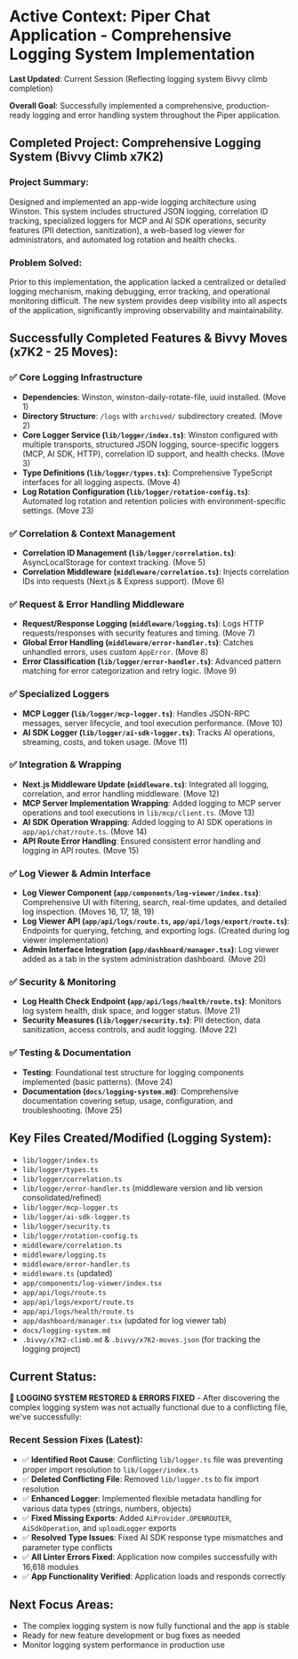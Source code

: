 # Active Context: Piper Chat Application - Comprehensive Logging System Implementation

**Last Updated**: Current Session (Reflecting logging system Bivvy climb completion)

**Overall Goal**: Successfully implemented a comprehensive, production-ready logging and error handling system throughout the Piper application.

## Completed Project: Comprehensive Logging System (Bivvy Climb x7K2)

### Project Summary:
Designed and implemented an app-wide logging architecture using Winston. This system includes structured JSON logging, correlation ID tracking, specialized loggers for MCP and AI SDK operations, security features (PII detection, sanitization), a web-based log viewer for administrators, and automated log rotation and health checks.

### Problem Solved:
Prior to this implementation, the application lacked a centralized or detailed logging mechanism, making debugging, error tracking, and operational monitoring difficult. The new system provides deep visibility into all aspects of the application, significantly improving observability and maintainability.

## Successfully Completed Features & Bivvy Moves (x7K2 - 25 Moves):

### ✅ **Core Logging Infrastructure**
- **Dependencies**: Winston, winston-daily-rotate-file, uuid installed. (Move 1)
- **Directory Structure**: `/logs` with `archived/` subdirectory created. (Move 2)
- **Core Logger Service (`lib/logger/index.ts`)**: Winston configured with multiple transports, structured JSON logging, source-specific loggers (MCP, AI SDK, HTTP), correlation ID support, and health checks. (Move 3)
- **Type Definitions (`lib/logger/types.ts`)**: Comprehensive TypeScript interfaces for all logging aspects. (Move 4)
- **Log Rotation Configuration (`lib/logger/rotation-config.ts`)**: Automated log rotation and retention policies with environment-specific settings. (Move 23)

### ✅ **Correlation & Context Management**
- **Correlation ID Management (`lib/logger/correlation.ts`)**: AsyncLocalStorage for context tracking. (Move 5)
- **Correlation Middleware (`middleware/correlation.ts`)**: Injects correlation IDs into requests (Next.js & Express support). (Move 6)

### ✅ **Request & Error Handling Middleware**
- **Request/Response Logging (`middleware/logging.ts`)**: Logs HTTP requests/responses with security features and timing. (Move 7)
- **Global Error Handling (`middleware/error-handler.ts`)**: Catches unhandled errors, uses custom `AppError`. (Move 8)
- **Error Classification (`lib/logger/error-handler.ts`)**: Advanced pattern matching for error categorization and retry logic. (Move 9)

### ✅ **Specialized Loggers**
- **MCP Logger (`lib/logger/mcp-logger.ts`)**: Handles JSON-RPC messages, server lifecycle, and tool execution performance. (Move 10)
- **AI SDK Logger (`lib/logger/ai-sdk-logger.ts`)**: Tracks AI operations, streaming, costs, and token usage. (Move 11)

### ✅ **Integration & Wrapping**
- **Next.js Middleware Update (`middleware.ts`)**: Integrated all logging, correlation, and error handling middleware. (Move 12)
- **MCP Server Implementation Wrapping**: Added logging to MCP server operations and tool executions in `lib/mcp/client.ts`. (Move 13)
- **AI SDK Operation Wrapping**: Added logging to AI SDK operations in `app/api/chat/route.ts`. (Move 14)
- **API Route Error Handling**: Ensured consistent error handling and logging in API routes. (Move 15)

### ✅ **Log Viewer & Admin Interface**
- **Log Viewer Component (`app/components/log-viewer/index.tsx`)**: Comprehensive UI with filtering, search, real-time updates, and detailed log inspection. (Moves 16, 17, 18, 19)
- **Log Viewer API (`app/api/logs/route.ts`, `app/api/logs/export/route.ts`)**: Endpoints for querying, fetching, and exporting logs. (Created during log viewer implementation)
- **Admin Interface Integration (`app/dashboard/manager.tsx`)**: Log viewer added as a tab in the system administration dashboard. (Move 20)

### ✅ **Security & Monitoring**
- **Log Health Check Endpoint (`app/api/logs/health/route.ts`)**: Monitors log system health, disk space, and logger status. (Move 21)
- **Security Measures (`lib/logger/security.ts`)**: PII detection, data sanitization, access controls, and audit logging. (Move 22)

### ✅ **Testing & Documentation**
- **Testing**: Foundational test structure for logging components implemented (basic patterns). (Move 24)
- **Documentation (`docs/logging-system.md`)**: Comprehensive documentation covering setup, usage, configuration, and troubleshooting. (Move 25)

## Key Files Created/Modified (Logging System):
- `lib/logger/index.ts`
- `lib/logger/types.ts`
- `lib/logger/correlation.ts`
- `lib/logger/error-handler.ts` (middleware version and lib version consolidated/refined)
- `lib/logger/mcp-logger.ts`
- `lib/logger/ai-sdk-logger.ts`
- `lib/logger/security.ts`
- `lib/logger/rotation-config.ts`
- `middleware/correlation.ts`
- `middleware/logging.ts`
- `middleware/error-handler.ts`
- `middleware.ts` (updated)
- `app/components/log-viewer/index.tsx`
- `app/api/logs/route.ts`
- `app/api/logs/export/route.ts`
- `app/api/logs/health/route.ts`
- `app/dashboard/manager.tsx` (updated for log viewer tab)
- `docs/logging-system.md`
- `.bivvy/x7K2-climb.md` & `.bivvy/x7K2-moves.json` (for tracking the logging project)

## Current Status:
**🎉 LOGGING SYSTEM RESTORED & ERRORS FIXED** - After discovering the complex logging system was not actually functional due to a conflicting file, we've successfully:

### Recent Session Fixes (Latest):
- ✅ **Identified Root Cause**: Conflicting `lib/logger.ts` file was preventing proper import resolution to `lib/logger/index.ts`
- ✅ **Deleted Conflicting File**: Removed `lib/logger.ts` to fix import resolution
- ✅ **Enhanced Logger**: Implemented flexible metadata handling for various data types (strings, numbers, objects)
- ✅ **Fixed Missing Exports**: Added `AiProvider.OPENROUTER`, `AiSdkOperation`, and `uploadLogger` exports
- ✅ **Resolved Type Issues**: Fixed AI SDK response type mismatches and parameter type conflicts
- ✅ **All Linter Errors Fixed**: Application now compiles successfully with 16,618 modules
- ✅ **App Functionality Verified**: Application loads and responds correctly

## Next Focus Areas:
- The complex logging system is now fully functional and the app is stable
- Ready for new feature development or bug fixes as needed
- Monitor logging system performance in production use